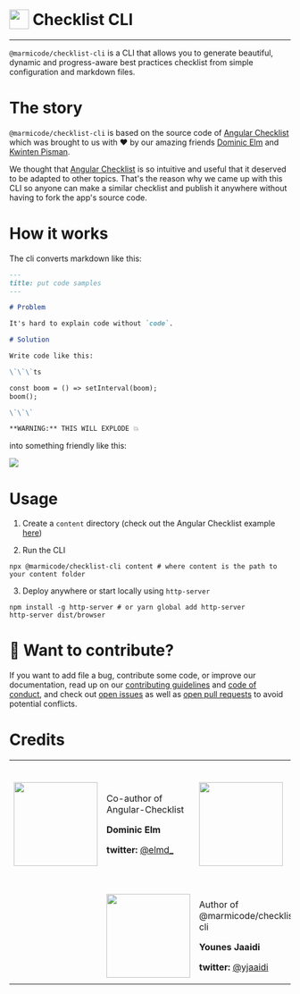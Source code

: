 <h1>
    <img width="35" valign="bottom" src="https://raw.githubusercontent.com/marmicode/checklist-cli/master/src/assets/angular-checklist.png">
    Checklist CLI
</h1>

---

`@marmicode/checklist-cli` is a CLI that allows you to generate beautiful, dynamic and progress-aware best practices checklist from simple configuration and markdown files.

# The story

`@marmicode/checklist-cli` is based on the source code of [Angular Checklist](https://angular-checklist.io/) which was brought to us with ❤️ by our amazing friends [Dominic Elm](https://twitter.com/elmd_) and [Kwinten Pisman](https://twitter.com/KwintenP).

We thought that [Angular Checklist](https://angular-checklist.io/) is so intuitive and useful that it deserved to be adapted to other topics. That's the reason why we came up with this CLI so anyone can make a similar checklist and publish it anywhere without having to fork the app's source code.

# How it works

The cli converts markdown like this:

```markdown
---
title: put code samples
---

# Problem

It's hard to explain code without `code`.

# Solution

Write code like this:

\`\`\`ts

const boom = () => setInterval(boom);
boom();

\`\`\`

**WARNING:** THIS WILL EXPLODE 💥
```

into something friendly like this:

<img src="https://raw.githubusercontent.com/marmicode/checklist-cli/master/example.png">

# Usage

1. Create a `content` directory (check out the Angular Checklist example [here](https://github.com/marmicode/checklist-cli/tree/master/examples/angular-checklist))

2. Run the CLI
```
npx @marmicode/checklist-cli content # where content is the path to your content folder
```

3. Deploy anywhere or start locally using `http-server`
```
npm install -g http-server # or yarn global add http-server
http-server dist/browser
```

# 👷 Want to contribute?

If you want to add file a bug, contribute some code, or improve our documentation, read up on our [contributing guidelines](CONTRIBUTING.md) and [code of conduct](CODE_OF_CONDUCT.md), and check out [open issues](/issues) as well as [open pull requests](/pulls) to avoid potential conflicts.

# Credits

<table border="0">
  <tr>
    <td>
      <a href="https://github.com/d3lm" style="color: white">
        <img src="https://github.com/d3lm.png?s=150" width="150"/>
      </a>
    </td>
    <td>
      <p>Co-author of Angular-Checklist<p>
      <p><strong>Dominic Elm</strong></p>
      <p><strong>twitter: </strong><a href="https://twitter.com/elmd_">@elmd_</a></p>
    </td>
    <td>
      <a href="https://github.com/KwintenP" style="color: white">
        <img src="https://github.com/KwintenP.png?s=150" width="150"/>
      </a>
    </td>
    <td>
      <p>Co-author of Angular-Checklist<p>
      <p><strong>Kwinten Pisman</strong></p>
      <p><strong>twitter: </strong><a href="https://twitter.com/KwintenP">@KwintenP</a></p>
    </td>
  </tr>
  <tr>
    <td></td>
    <td>
      <a href="https://github.com/yjaaidi" style="color: white">
        <img src="https://github.com/yjaaidi.png?s=150" width="150"/>
      </a>
    </td>
    <td>
      <p>Author of @marmicode/checklist-cli<p>
      <p><strong>Younes Jaaidi</strong></p>
      <p><strong>twitter: </strong><a href="https://twitter.com/yjaaidi">@yjaaidi</a></p>
    </td>
    <td></td>
  </tr>
</table>